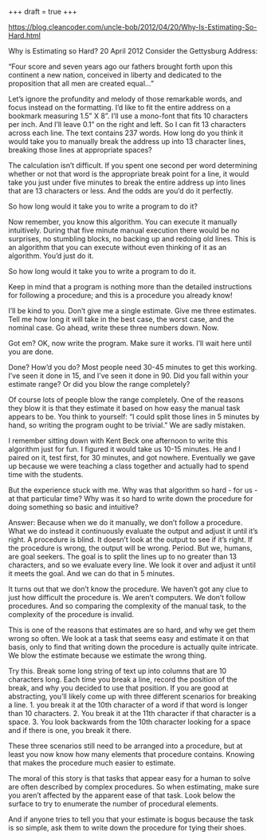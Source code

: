+++
draft = true
+++

https://blog.cleancoder.com/uncle-bob/2012/04/20/Why-Is-Estimating-So-Hard.html

Why is Estimating so Hard?
20 April 2012
Consider the Gettysburg Address:

“Four score and seven years ago our fathers brought forth upon this continent a new nation, conceived in liberty and dedicated to the proposition that all men are created equal…”

Let’s ignore the profundity and melody of those remarkable words, and focus instead on the formatting. I’d like to fit the entire address on a bookmark measuring 1.5” X 8”. I’ll use a mono-font that fits 10 characters per inch. And I’ll leave 0.1” on the right and left. So I can fit 13 characters across each line. The text contains 237 words. How long do you think it would take you to manually break the address up into 13 character lines, breaking those lines at appropriate spaces?

The calculation isn’t difficult. If you spent one second per word determining whether or not that word is the appropriate break point for a line, it would take you just under five minutes to break the entire address up into lines that are 13 characters or less. And the odds are you’d do it perfectly.

So how long would it take you to write a program to do it?

Now remember, you know this algorithm. You can execute it manually intuitively. During that five minute manual execution there would be no surprises, no stumbling blocks, no backing up and redoing old lines. This is an algorithm that you can execute without even thinking of it as an algorithm. You’d just do it.

So how long would it take you to write a program to do it.

Keep in mind that a program is nothing more than the detailed instructions for following a procedure; and this is a procedure you already know!

I’ll be kind to you. Don’t give me a single estimate. Give me three estimates. Tell me how long it will take in the best case, the worst case, and the nominal case. Go ahead, write these three numbers down. Now.

Got em? OK, now write the program. Make sure it works. I’ll wait here until you are done.

Done? How’d you do? Most people need 30-45 minutes to get this working. I’ve seen it done in 15, and I’ve seen it done in 90. Did you fall within your estimate range? Or did you blow the range completely?

Of course lots of people blow the range completely. One of the reasons they blow it is that they estimate it based on how easy the manual task appears to be. You think to yourself: “I could split those lines in 5 minutes by hand, so writing the program ought to be trivial.” We are sadly mistaken.

I remember sitting down with Kent Beck one afternoon to write this algorithm just for fun. I figured it would take us 10-15 minutes. He and I paired on it, test first, for 30 minutes, and got nowhere. Eventually we gave up because we were teaching a class together and actually had to spend time with the students.

But the experience stuck with me. Why was that algorithm so hard - for us - at that particular time? Why was it so hard to write down the procedure for doing something so basic and intuitive?

Answer: Because when we do it manually, we don’t follow a procedure. What we do instead it continuously evaluate the output and adjust it until it’s right. A procedure is blind. It doesn’t look at the output to see if it’s right. If the procedure is wrong, the output will be wrong. Period. But we, humans, are goal seekers. The goal is to split the lines up to no greater than 13 characters, and so we evaluate every line. We look it over and adjust it until it meets the goal. And we can do that in 5 minutes.

It turns out that we don’t know the procedure. We haven’t got any clue to just how difficult the procedure is. We aren’t computers. We don’t follow procedures. And so comparing the complexity of the manual task, to the complexity of the procedure is invalid.

This is one of the reasons that estimates are so hard, and why we get them wrong so often. We look at a task that seems easy and estimate it on that basis, only to find that writing down the procedure is actually quite intricate. We blow the estimate because we estimate the wrong thing.

Try this. Break some long string of text up into columns that are 10 characters long. Each time you break a line, record the position of the break, and why you decided to use that position. If you are good at abstracting, you’ll likely come up with three different scenarios for breaking a line. 1. you break it at the 10th character of a word if that word is longer than 10 characters. 2. You break it at the 11th character if that character is a space. 3. You look backwards from the 10th character looking for a space and if there is one, you break it there.

These three scenarios still need to be arranged into a procedure, but at least you now know how many elements that procedure contains. Knowing that makes the procedure much easier to estimate.

The moral of this story is that tasks that appear easy for a human to solve are often described by complex procedures. So when estimating, make sure you aren’t affected by the apparent ease of that task. Look below the surface to try to enumerate the number of procedural elements.

And if anyone tries to tell you that your estimate is bogus because the task is so simple, ask them to write down the procedure for tying their shoes.

